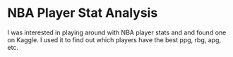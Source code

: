 # NBA Player Stat Analysis
I was interested in playing around with NBA player stats and and found one on Kaggle. I used it to find out which players have the best ppg, rbg, apg, etc.
